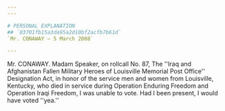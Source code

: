 ```yaml
---
---

# PERSONAL EXPLANATION
## `03701fb15a3da95a2d10bf2acfb7b61d`
`Mr. CONAWAY — 5 March 2008`

---
```



Mr. CONAWAY. Madam Speaker, on rollcall No. 87, The ''Iraq and 
Afghanistan Fallen Military Heroes of Louisville Memorial Post Office'' 
Designation Act, in honor of the service men and women from Louisville, 
Kentucky, who died in service during Operation Enduring Freedom and 
Operation Iraqi Freedom, I was unable to vote. Had I been present, I 
would have voted ''yea.''
